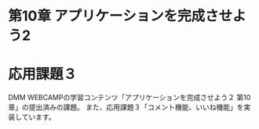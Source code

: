 # 第10章 アプリケーションを完成させよう2
# 応用課題３
DMM WEBCAMPの学習コンテンツ「アプリケーションを完成させよう２ 第10章」の提出済みの課題。
また、応用課題３「コメント機能、いいね機能」を実装しています。